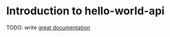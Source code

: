 # Introduction to hello-world-api

TODO: write [great documentation](http://jacobian.org/writing/what-to-write/)
